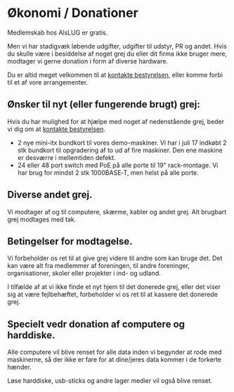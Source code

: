 # Økonomi / Donationer

Medlemskab hos AlsLUG er gratis.


Men vi har stadigvæk løbende udgifter, udgifter til udstyr, PR og andet.
Hvis du skulle være i besiddelse af noget grej du eller dit firma ikke bruger mere,
modtager vi gerne donation i form af diverse hardware.


Du er altid meget velkommen til at <a href='/om/kontakt.html'>kontakte bestyrelsen</a>,
eller komme forbi til et af vore arrangementer.

## Ønsker til nyt (eller fungerende brugt) grej:
Hvis du har mulighed for at hjælpe med noget af nedenstående grej, beder vi dig om at 
<a href='/om/kontakt.html'>kontakte bestyrelsen</a>.


- 2 nye mini-itx bundkort til vores demo-maskiner.
	Vi har i juli 17 indkøbt 2 stk bundkort til opgradering af to ud af fire maskiner.
	Den ene maskine er desværre i mellemtiden defekt.
- 24 eller 48 port switch med PoE på alle porte til 19&quot; rack-montage.
	Vi har brug for mindst 2 stk 1000BASE‑T, men helst på alle porte.


## Diverse andet grej.
Vi modtager af og til computere, skærme, kabler og andet grej. Alt brugbart grej modtages med tak.

## Betingelser for modtagelse.
Vi forbeholder os ret til at give grej videre til andre som kan bruge det. 
Det kan være alt fra medlemmer af foreningen, til andre foreninger, organisationer,
skoler eller projekter i ind- og udland.

I tilfælde af at vi ikke finde et nyt hjem til det donerede grej, eller det viser sig at være fejlbehæftet,
forbeholder vi os ret til at kassere det donerede grej.

## Specielt vedr donation af computere og harddiske.
Alle computere vil blive renset for alle data inden vi begynder at rode med maskinerne,
så der ikke er fare for at dine/jeres data kommer i de forkerte hænder.

Løse harddiske, usb-sticks og andre lager medier vil også blive renset.
